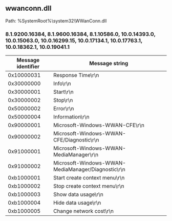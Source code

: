 ## wwanconn.dll

Path: %SystemRoot%\system32\WWanConn.dll

### 8.1.9200.16384, 8.1.9600.16384, 8.1.10586.0, 10.0.14393.0, 10.0.15063.0, 10.0.16299.15, 10.0.17134.1, 10.0.17763.1, 10.0.18362.1, 10.0.19041.1

Message identifier | Message string
--- | ---
0x10000031 | Response Time\r\n
0x30000000 | Info\r\n
0x30000001 | Start\r\n
0x30000002 | Stop\r\n
0x50000002 | Error\r\n
0x50000004 | Information\r\n
0x90000001 | Microsoft-Windows-WWAN-CFE\r\n
0x90000002 | Microsoft-Windows-WWAN-CFE/Diagnostic\r\n
0x91000001 | Microsoft-Windows-WWAN-MediaManager\r\n
0x91000002 | Microsoft-Windows-WWAN-MediaManager/Diagnostic\r\n
0xb1000001 | Start create context menu\r\n
0xb1000002 | Stop create context menu\r\n
0xb1000003 | Show data usage\r\n
0xb1000004 | Hide data usage\r\n
0xb1000005 | Change network cost\r\n
